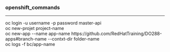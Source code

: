 ### openshift_commands

***

   <!-- login -->   oc login -u username -p password master-api</br>
   <!-- new project --> oc new-projet project-name</br>
   <!-- Run a container image from Dockerfile in github --> oc new-app --name app-name https://github.com/RedHatTraining/DO288-apps#branch-name --contxt-dir folder-name</br>
   <!-- check build logs --> oc logs -f bc/app-name
